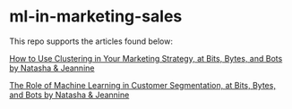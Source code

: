 # ml-in-marketing-sales

This repo supports the articles found below:

[How to Use Clustering in Your Marketing Strategy, at Bits, Bytes, and Bots by Natasha & Jeannine](https://open.substack.com/pub/bitsbytesandbots/p/how-to-use-clustering-in-your-marketing?r=1uhh9f&utm_campaign=post&utm_medium=web)

[The Role of Machine Learning in Customer Segmentation, at Bits, Bytes, and Bots by Natasha & Jeannine](https://open.substack.com/pub/bitsbytesandbots/p/the-role-of-machine-learning-in-customer?r=1uhh9f&utm_campaign=post&utm_medium=web)

